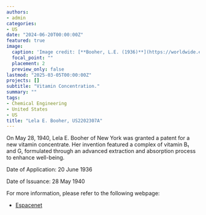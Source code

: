 ```yaml
---
authors:
- admin
categories:
- US
date: "2024-06-20T00:00:00Z"
featured: true
image:
  caption: 'Image credit: [**Booher, L.E. (1936)**](https://worldwide.espacenet.com/patent/search/family/022197686/publication/US2202307A?q=pn%3DUS2202307A)'
  focal_point: ""
  placement: 2
  preview_only: false
lastmod: "2025-03-05T00:00:00Z"
projects: []
subtitle: "Vitamin Concentration."
summary: ""
tags:
- Chemical Engineering
- United States 
- US
title: "Lela E. Booher, US2202307A"
---
```

On May 28, 1940, Lela E. Booher of New York was granted a patent for a new vitamin concentrate. Her invention featured a complex of vitamin B₁ and G, formulated through an advanced extraction and absorption process to enhance well-being.

Date of Application: 20 June 1936

Date of Issuance: 28 May 1940

For more information, please refer to the following webpage: 

- [Espacenet](https://worldwide.espacenet.com/patent/search/family/022197686/publication/US2202307A?q=pn%3DUS2202307A)